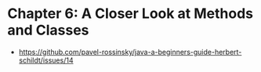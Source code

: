 # Chapter 6: A Closer Look at Methods and Classes

- https://github.com/pavel-rossinsky/java-a-beginners-guide-herbert-schildt/issues/14
